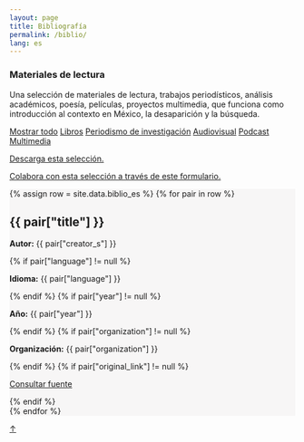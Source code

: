 ```yaml
---
layout: page
title: Bibliografía
permalink: /biblio/
lang: es
---
```


<h3>Materiales de lectura</h3>

<div class="directorio">
<p class="intro">Una selección de materiales de lectura, trabajos periodísticos, análisis académicos, poesía, películas, proyectos multimedia, que funciona como introducción al contexto en México, la desaparición y la búsqueda.</p>
</div>

<div class="side">
  <a href="#" class="tag factive" data-filter="all">Mostrar todo</a>
  <a href="#" class="tag" data-filter=".libro">Libros</a>
  <a href="#" class="tag" data-filter=".periodismo">Periodismo de investigación</a>
  <a href="#" class="tag" data-filter=".audiovisual">Audiovisual</a>
  <a href="#" class="tag" data-filter=".podcast">Podcast</a>
  <a href="#" class="tag" data-filter=".multimedia">Multimedia</a>
  <p><a href="../assets/Bibliografia_selecta.pdf" target="_blank">Descarga esta selección.</a></p>
  <p><a href="#" target="_blank">Colabora con esta selección a través de este formulario.</a></p>
</div>

<div class="directorio" style="background-color: #F7F6F6;">
{% assign row = site.data.biblio_es %}
{% for pair in row %}

<div class="line {{ pair["format"] }}">
  <h2>{{ pair["title"] }}</h2>
  <p><strong>Autor:</strong> {{ pair["creator_s"] }}</p>
  {% if pair["language"] != null %}
    <p><strong>Idioma:</strong> {{ pair["language"] }}</p>
  {% endif %}
  {% if pair["year"] != null %}
    <p><strong>Año:</strong> {{ pair["year"] }}</p>
  {% endif %}
  {% if pair["organization"] != null %}
    <p><strong>Organización:</strong> {{ pair["organization"] }}</p>
  {% endif %}
  {% if pair["original_link"] != null %}
    <p><a href="{{ pair["original_link"] }}" target="_blank" class="web">Consultar fuente</a></p>
  {% endif %}
</div><!-- row -->
{% endfor %}

</div><!-- directorio -->

<a href="#" id="top">↑</a>
